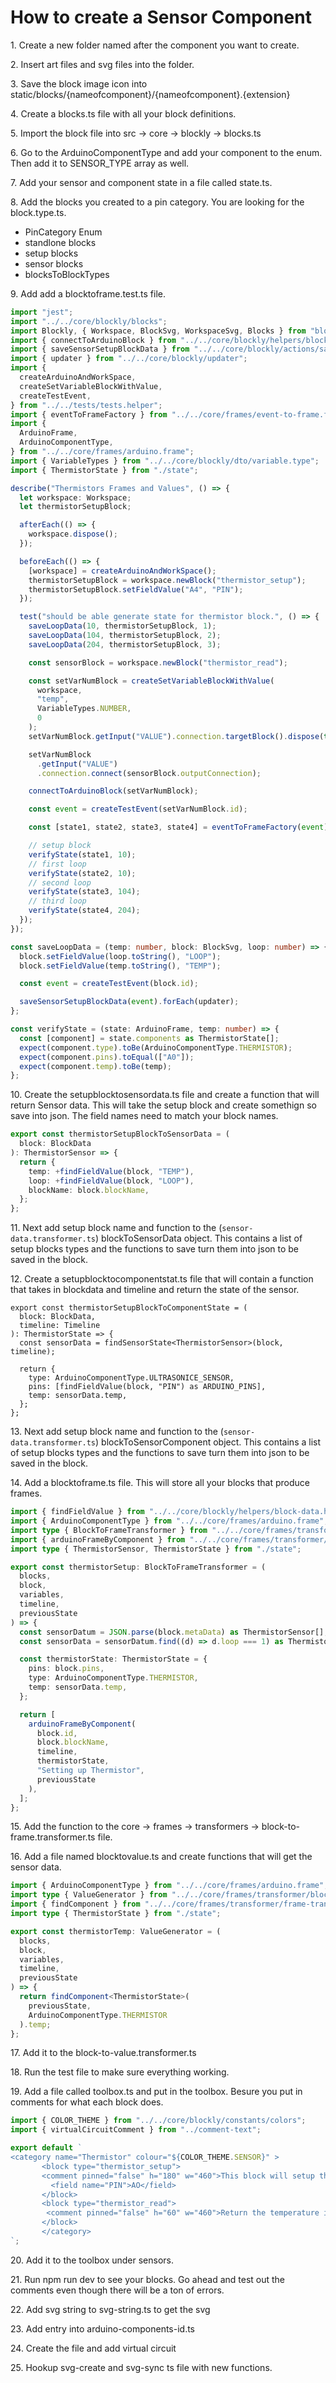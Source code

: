 # How to create a Sensor Component

1\. Create a new folder named after the component you want to create.

2\. Insert art files and svg files into the folder.

3\. Save the block image icon into static/blocks/{nameofcomponent}/{nameofcomponent}.{extension}

4\. Create a blocks.ts file with all your block definitions.

5\. Import the block file into src -> core -> blockly -> blocks.ts

6\. Go to the ArduinoComponentType and add your component to the enum. Then add it to SENSOR_TYPE array as well.

7\. Add your sensor and component state in a file called state.ts.

8\. Add the blocks you created to a pin category. You are looking for the block.type.ts.

- PinCategory Enum
- standlone blocks
- setup blocks
- sensor blocks
- blocksToBlockTypes

9\. Add add a blocktoframe.test.ts file.

```ts
import "jest";
import "../../core/blockly/blocks";
import Blockly, { Workspace, BlockSvg, WorkspaceSvg, Blocks } from "blockly";
import { connectToArduinoBlock } from "../../core/blockly/helpers/block.helper";
import { saveSensorSetupBlockData } from "../../core/blockly/actions/saveSensorSetupBlockData";
import { updater } from "../../core/blockly/updater";
import {
  createArduinoAndWorkSpace,
  createSetVariableBlockWithValue,
  createTestEvent,
} from "../../tests/tests.helper";
import { eventToFrameFactory } from "../../core/frames/event-to-frame.factory";
import {
  ArduinoFrame,
  ArduinoComponentType,
} from "../../core/frames/arduino.frame";
import { VariableTypes } from "../../core/blockly/dto/variable.type";
import { ThermistorState } from "./state";

describe("Thermistors Frames and Values", () => {
  let workspace: Workspace;
  let thermistorSetupBlock;

  afterEach(() => {
    workspace.dispose();
  });

  beforeEach(() => {
    [workspace] = createArduinoAndWorkSpace();
    thermistorSetupBlock = workspace.newBlock("thermistor_setup");
    thermistorSetupBlock.setFieldValue("A4", "PIN");
  });

  test("should be able generate state for thermistor block.", () => {
    saveLoopData(10, thermistorSetupBlock, 1);
    saveLoopData(104, thermistorSetupBlock, 2);
    saveLoopData(204, thermistorSetupBlock, 3);

    const sensorBlock = workspace.newBlock("thermistor_read");

    const setVarNumBlock = createSetVariableBlockWithValue(
      workspace,
      "temp",
      VariableTypes.NUMBER,
      0
    );
    setVarNumBlock.getInput("VALUE").connection.targetBlock().dispose(true);

    setVarNumBlock
      .getInput("VALUE")
      .connection.connect(sensorBlock.outputConnection);

    connectToArduinoBlock(setVarNumBlock);

    const event = createTestEvent(setVarNumBlock.id);

    const [state1, state2, state3, state4] = eventToFrameFactory(event).frames;

    // setup block
    verifyState(state1, 10);
    // first loop
    verifyState(state2, 10);
    // second loop
    verifyState(state3, 104);
    // third loop
    verifyState(state4, 204);
  });
});

const saveLoopData = (temp: number, block: BlockSvg, loop: number) => {
  block.setFieldValue(loop.toString(), "LOOP");
  block.setFieldValue(temp.toString(), "TEMP");

  const event = createTestEvent(block.id);

  saveSensorSetupBlockData(event).forEach(updater);
};

const verifyState = (state: ArduinoFrame, temp: number) => {
  const [component] = state.components as ThermistorState[];
  expect(component.type).toBe(ArduinoComponentType.THERMISTOR);
  expect(component.pins).toEqual(["A0"]);
  expect(component.temp).toBe(temp);
};
```

10\. Create the setupblocktosensordata.ts file and create a function that will return Sensor data. This will take the setup block and create somethign so save into json. The field names need to match your block names.

```ts
export const thermistorSetupBlockToSensorData = (
  block: BlockData
): ThermistorSensor => {
  return {
    temp: +findFieldValue(block, "TEMP"),
    loop: +findFieldValue(block, "LOOP"),
    blockName: block.blockName,
  };
};
```

11\. Next add setup block name and function to the (`sensor-data.transformer.ts`) blockToSensorData object. This contains a list of setup blocks types and the functions to save turn them into json to be saved in the block.

12\. Create a setupblocktocomponentstat.ts file that will contain a function that takes in blockdata and timeline and return the state of the sensor.

```
export const thermistorSetupBlockToComponentState = (
  block: BlockData,
  timeline: Timeline
): ThermistorState => {
  const sensorData = findSensorState<ThermistorSensor>(block, timeline);

  return {
    type: ArduinoComponentType.ULTRASONICE_SENSOR,
    pins: [findFieldValue(block, "PIN") as ARDUINO_PINS],
    temp: sensorData.temp,
  };
};
```

13\. Next add setup block name and function to the (`sensor-data.transformer.ts`) blockToSensorComponent object. This contains a list of setup blocks types and the functions to save turn them into json to be saved in the block.

14\. Add a blocktoframe.ts file. This will store all your blocks that produce frames.

```ts
import { findFieldValue } from "../../core/blockly/helpers/block-data.helper";
import { ArduinoComponentType } from "../../core/frames/arduino.frame";
import type { BlockToFrameTransformer } from "../../core/frames/transformer/block-to-frame.transformer";
import { arduinoFrameByComponent } from "../../core/frames/transformer/frame-transformer.helpers";
import type { ThermistorSensor, ThermistorState } from "./state";

export const thermistorSetup: BlockToFrameTransformer = (
  blocks,
  block,
  variables,
  timeline,
  previousState
) => {
  const sensorDatum = JSON.parse(block.metaData) as ThermistorSensor[];
  const sensorData = sensorDatum.find((d) => d.loop === 1) as ThermistorSensor;

  const thermistorState: ThermistorState = {
    pins: block.pins,
    type: ArduinoComponentType.THERMISTOR,
    temp: sensorData.temp,
  };

  return [
    arduinoFrameByComponent(
      block.id,
      block.blockName,
      timeline,
      thermistorState,
      "Setting up Thermistor",
      previousState
    ),
  ];
};
```

15\. Add the function to the core -> frames -> transformers -> block-to-frame.transformer.ts file.

16\. Add a file named blocktovalue.ts and create functions that will get the sensor data.

```ts
import { ArduinoComponentType } from "../../core/frames/arduino.frame";
import type { ValueGenerator } from "../../core/frames/transformer/block-to-value.factories";
import { findComponent } from "../../core/frames/transformer/frame-transformer.helpers";
import type { ThermistorState } from "./state";

export const thermistorTemp: ValueGenerator = (
  blocks,
  block,
  variables,
  timeline,
  previousState
) => {
  return findComponent<ThermistorState>(
    previousState,
    ArduinoComponentType.THERMISTOR
  ).temp;
};
```

17\. Add it to the block-to-value.transformer.ts

18\. Run the test file to make sure everything working.

19\. Add a file called toolbox.ts and put in the toolbox. Besure you put in comments for what each block does.

```ts
import { COLOR_THEME } from "../../core/blockly/constants/colors";
import { virtualCircuitComment } from "../comment-text";

export default `
<category name="Thermistor" colour="${COLOR_THEME.SENSOR}" >
       <block type="thermistor_setup">
       <comment pinned="false" h="180" w="460">This block will setup the thermistor which is used to measure temperature.${virtualCircuitComment}</comment>
         <field name="PIN">AO</field>
       </block>
       <block type="thermistor_read">
        <comment pinned="false" h="60" w="460">Return the temperature in Celcius.</comment>
       </block>
       </category>
`;
```

20\. Add it to the toolbox under sensors.

21\. Run npm run dev to see your blocks. Go ahead and test out the comments even though there will be a ton of errors.

22\. Add svg string to svg-string.ts to get the svg

23\. Add entry into arduino-components-id.ts

24\. Create the file and add virtual circuit

25\. Hookup svg-create and svg-sync ts file with new functions.
